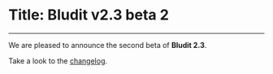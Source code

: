# Title: Bludit v2.3 beta 2
<!-- Date: 2018-03-06 00:00:00 -->
---
We are pleased to announce the second beta of **Bludit 2.3**.

Take a look to the [changelog](https://github.com/bludit/bludit/releases/tag/2.3-beta-2).